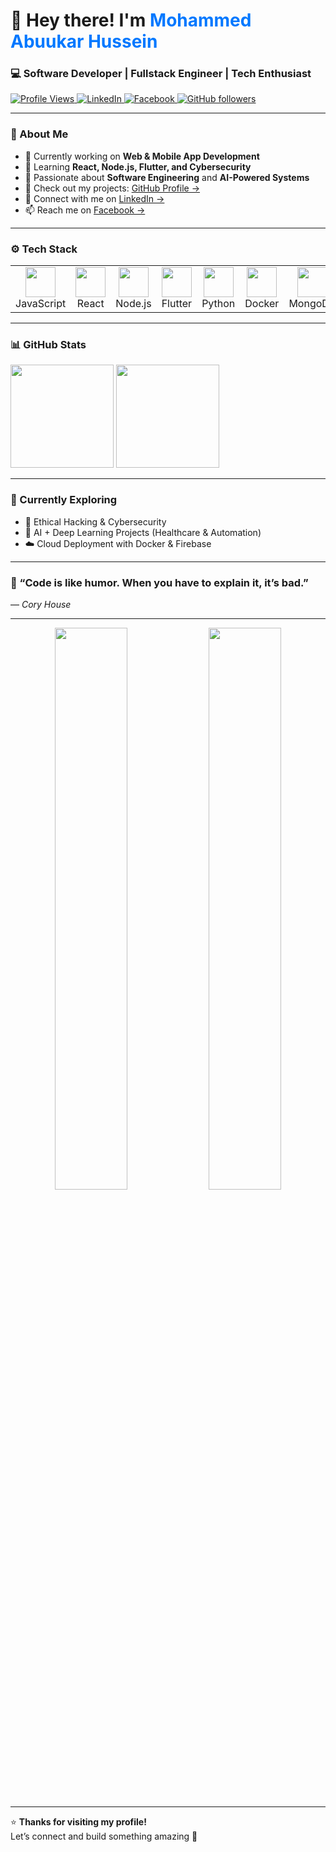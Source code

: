 <h1 align="left" id="mohammed-title">👋 Hey there! I'm <span style="color:#0078ff;">Mohammed Abuukar Hussein</span></h1>
<h3 align="left">💻 Software Developer | Fullstack Engineer | Tech Enthusiast</h3>

<p align="left">
  <a href="https://github.com/Mohammed-Abuukar">
    <img src="https://komarev.com/ghpvc/?username=Mohammed-Abuukar&color=blueviolet" alt="Profile Views" />
  </a>
  <a href="https://www.linkedin.com/in/mohammed-hussein-17b39a370/">
    <img alt="LinkedIn" src="https://img.shields.io/badge/LinkedIn-Profile-blue?logo=linkedin" />
  </a>
  <a href="https://www.facebook.com/mohammedabuukarhussein">
    <img alt="Facebook" src="https://img.shields.io/badge/Facebook-Profile-blue?logo=facebook" />
  </a>
  <a href="https://github.com/Mohammed-Abuukar?tab=followers">
    <img alt="GitHub followers" src="https://img.shields.io/github/followers/Mohammed-Abuukar?style=flat&logo=github" />
  </a>
</p>

---

### 🚀 About Me  
- 🏢 Currently working on **Web & Mobile App Development**  
- 🌱 Learning **React, Node.js, Flutter, and Cybersecurity**  
- 💬 Passionate about **Software Engineering** and **AI-Powered Systems**  
- 📘 Check out my projects: [GitHub Profile →](https://github.com/Mohammed-Abuukar)  
- 💼 Connect with me on [LinkedIn →](https://www.linkedin.com/in/mohammed-hussein-17b39a370/)  
- 📫 Reach me on [Facebook →](https://www.facebook.com/mohammedabuukarhussein)

---

### ⚙️ Tech Stack

<table>
  <tr>
    <td align="center" width="96"><img src="https://skillicons.dev/icons?i=js" width="48"/><br>JavaScript</td>
    <td align="center" width="96"><img src="https://skillicons.dev/icons?i=react" width="48"/><br>React</td>
    <td align="center" width="96"><img src="https://skillicons.dev/icons?i=nodejs" width="48"/><br>Node.js</td>
    <td align="center" width="96"><img src="https://skillicons.dev/icons?i=flutter" width="48"/><br>Flutter</td>
    <td align="center" width="96"><img src="https://skillicons.dev/icons?i=python" width="48"/><br>Python</td>
    <td align="center" width="96"><img src="https://skillicons.dev/icons?i=docker" width="48"/><br>Docker</td>
    <td align="center" width="96"><img src="https://skillicons.dev/icons?i=mongodb" width="48"/><br>MongoDB</td>
    <td align="center" width="96"><img src="https://skillicons.dev/icons?i=git" width="48"/><br>Git</td>
  </tr>
</table>

---

### 📊 GitHub Stats

<p align="left">
  <img src="https://github-readme-stats.vercel.app/api?username=Mohammed-Abuukar&show_icons=true&theme=tokyonight" height="165" />
  <img src="https://github-readme-streak-stats.herokuapp.com/?user=Mohammed-Abuukar&theme=tokyonight" height="165" />
</p>

---

### 🧠 Currently Exploring
- 🔐 Ethical Hacking & Cybersecurity  
- 🤖 AI + Deep Learning Projects (Healthcare & Automation)  
- ☁️ Cloud Deployment with Docker & Firebase  

---

### 💬 “Code is like humor. When you have to explain it, it’s bad.”  
— *Cory House*

---

<p align="center">
  <img src="https://raw.githubusercontent.com/Mohammed-Abuukar/github-stats-transparent/output/generated/overview.svg" width="48%" />
  <img src="https://raw.githubusercontent.com/Mohammed-Abuukar/github-stats-transparent/output/generated/languages.svg" width="48%" />
</p>

---

⭐ **Thanks for visiting my profile!**  
Let’s connect and build something amazing 🚀
